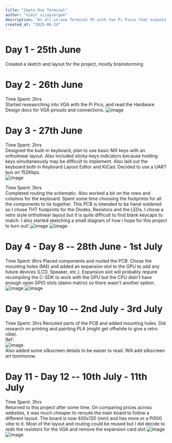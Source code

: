 ```yaml
---
title: "Zepto Duo Terminal"
author: "nimit vijayvargee"
description: "An all-in-one Terminal PC with two Pi Picos that outputs VGA, all with a a built-in keyboard!"
created_at: "2025-06-24"
---
```



# Day 1 - 25th June
Created a sketch and layout for the project, mostly brainstorming

# Day 2 - 26th June
Time Spent: 2hrs <br>
Started reseasrching into VGA with the Pi Pico, and read the Hardware Design docs for VGA pinouts and connections.
![image](https://github.com/user-attachments/assets/22d4186a-1214-42c3-98ee-cb37587cb5e1)

# Day 3 - 27th June
Time Spent: 2hrs <br>
Designed the built-in keyboard, plan to use basic MX keys with an ortholinear layout. Also included sticky-keys indicators because holding keys simultaneously may be difficult to implement. Also laid out the keyboard both in Keyboard Layout Editor and KiCad. Decided to use a UART bus on 152Kbps. <br>
![image](https://github.com/user-attachments/assets/2fd204d0-24e8-4d89-bb4f-af92ed34ea6a)

Time Spent: 3hrs <br>
Completed routing the schematic. Also worked a bit on the rows and columns for the keyboard. Spent some time choosing the footprints for all the components to tie together. This PCB is intended to be hand-soldered so I chose THT footprints for the Diodes, Resistors and the LEDs. I chose a retro style ortholinear layout but it is quite difficult to find blank keycaps to match. I also started sketching a small diagram of how i hope for this project to turn out!
![image](https://github.com/user-attachments/assets/d66152c9-81dc-4279-b856-9928c2619414)
![image](https://github.com/user-attachments/assets/72293653-ed0e-4629-940d-90312abf8f7b)

# Day 4 - Day 8 -- 28th June - 1st July 
Time Spent: 8hrs
Placed components and routed the PCB. Chose the mounting holes (M4) and added an expansion slot to the GPU to add any future devices (LCD, Speaker, etc.). Expansion slot will probably require recompiling the C-SDK to work with the GPU but the CPU didn't have enough open GPIO slots (damn matrix) so there wasn't another option. 
![image](https://github.com/user-attachments/assets/96a6e0e4-e6bc-4a8a-81ed-d1086a50032c)
![image](https://github.com/user-attachments/assets/19eb0b2d-b567-4ec4-a493-e1af88aa21c8)

# Day 9 - Day 10 -- 2nd July - 3rd July
Time Spent: 3hrs
Rerouted parts of the PCB and added mounting holes. Did research on printing and painting PLA (might get offwhite to give a retro vibe). <br>
Ref:<br> ![image](https://github.com/user-attachments/assets/63e5d894-7a66-479e-b60f-5607c99c3f9e) <br>
Also added some silkscreen details to be easier to read. Will add silkscreen art tommorow.

# Day 11 - Day 12 -- 10th July - 11th July
Time Spent: 3hrs <br>
Returned to this project after some time. On comparing prices across websites, it was much cheaper to reroute the main board to follow a different layout. The board is now 400x120 (mm) and has more or a Pi500 vibe to it. Most of the layout and routing could be reused but I did decide to redo the resistors for the VGA and remove the expansion card slot
![image](https://github.com/user-attachments/assets/56397551-1b81-493f-ac31-81174a9acc32)
![image](https://github.com/user-attachments/assets/f5d9a3f3-b651-4188-8a3e-0e46fbdf84e0)


